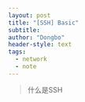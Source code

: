 ```yaml
---
layout: post
title: "[SSH] Basic"
subtitle: 
author: "Dongbo"
header-style: text
tags:
  - network
  - note
---
```


> 什么是SSH
